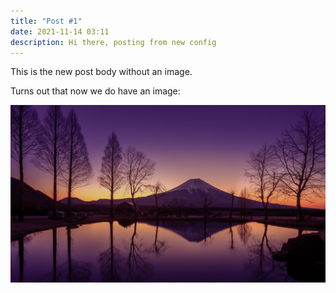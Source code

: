 ```yaml
---
title: "Post #1"
date: 2021-11-14 03:11
description: Hi there, posting from new config
---
```

This is the new post body without an image.

Turns out that now we do have an image: 

![](assets/uploads/mount-fuji.jpeg)